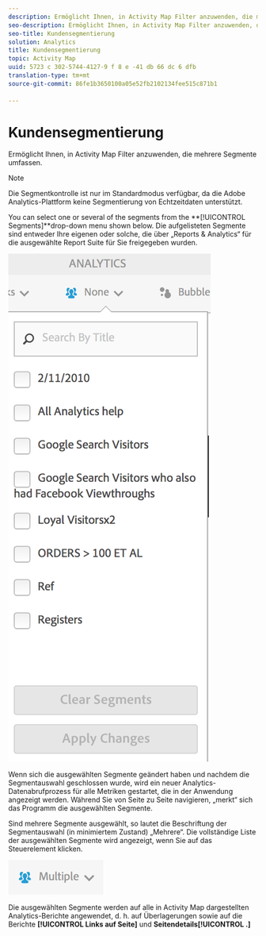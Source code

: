 ```yaml
---
description: Ermöglicht Ihnen, in Activity Map Filter anzuwenden, die mehrere Segmente umfassen.
seo-description: Ermöglicht Ihnen, in Activity Map Filter anzuwenden, die mehrere Segmente umfassen.
seo-title: Kundensegmentierung
solution: Analytics
title: Kundensegmentierung
topic: Activity Map
uuid: 5723 c 302-5744-4127-9 f 8 e -41 db 66 dc 6 dfb
translation-type: tm+mt
source-git-commit: 86fe1b3650100a05e52fb2102134fee515c871b1

---
```



# Kundensegmentierung

Ermöglicht Ihnen, in Activity Map Filter anzuwenden, die mehrere Segmente umfassen.

>[!NOTE]
>
>Die Segmentkontrolle ist nur im Standardmodus verfügbar, da die Adobe Analytics-Plattform keine Segmentierung von Echtzeitdaten unterstützt.

You can select one or several of the segments from the **[!UICONTROL Segments]**drop-down menu shown below. Die aufgelisteten Segmente sind entweder Ihre eigenen oder solche, die über „Reports &amp; Analytics“ für die ausgewählte Report Suite für Sie freigegeben wurden.

![](assets/segments.png)

Wenn sich die ausgewählten Segmente geändert haben und nachdem die Segmentauswahl geschlossen wurde, wird ein neuer Analytics-Datenabrufprozess für alle Metriken gestartet, die in der Anwendung angezeigt werden. Während Sie von Seite zu Seite navigieren, „merkt“ sich das Programm die ausgewählten Segmente.

Sind mehrere Segmente ausgewählt, so lautet die Beschriftung der Segmentauswahl (in minimiertem Zustand) „Mehrere“. Die vollständige Liste der ausgewählten Segmente wird angezeigt, wenn Sie auf das Steuerelement klicken.

![](assets/two_segments.png)

Die ausgewählten Segmente werden auf alle in Activity Map dargestellten Analytics-Berichte angewendet, d. h. auf Überlagerungen sowie auf die Berichte **[!UICONTROL Links auf Seite]** und **Seitendetails[!UICONTROL .]**

